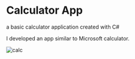 # Calculator App
a basic calculator application created with C#

I developed an app similar to Microsoft calculator.

![calc](https://user-images.githubusercontent.com/57778310/172157513-20b5297b-fba1-4542-b303-1f6096857def.jpg)

